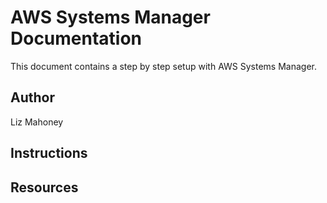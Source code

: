 # AWS Systems Manager Documentation

This document contains a step by step setup with AWS Systems Manager.

## Author

Liz Mahoney

## Instructions



## Resources